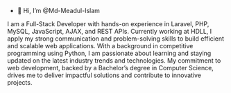 - 👋 Hi, I’m @Md-Meadul-Islam

I am a Full-Stack Developer with hands-on experience in Laravel, PHP, MySQL, JavaScript, AJAX, and REST APIs. Currently working at HDLL, I apply my strong communication and problem-solving skills to build efficient and scalable web applications. With a background in competitive programming using Python, I am passionate about learning and staying updated on the latest industry trends and technologies. My commitment to web development, backed by a Bachelor’s degree in Computer Science, drives me to deliver impactful solutions and contribute to innovative projects.
